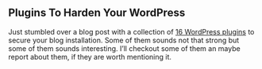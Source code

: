 ## Plugins To Harden Your WordPress

Just stumbled over a blog post with a collection of [16 WordPress plugins][1] to secure your blog installation. Some of them sounds not that strong but some of them sounds interesting. I’ll checkout some of them an maybe report about them, if they are worth mentioning it.

[1]: http://tutzone.org/2009/08/16-updated-wordpress-security-plugins.html